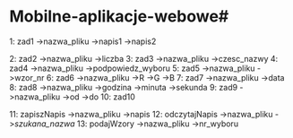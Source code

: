 # Mobilne-aplikacje-webowe#

1: zad1
  ->nazwa_pliku
  ->napis1
  ->napis2
  
2: zad2
  ->nazwa_pliku
  ->liczba
3: zad3
  ->nazwa_pliku
  ->czesc_nazwy
4: zad4
  ->nazwa_pliku
  ->podpowiedz_wyboru
5: zad5
  ->nazwa_pliku
  ->wzor_nr
6: zad6
  ->nazwa_pliku
  ->R
  ->G
  ->B
7: zad7
  ->nazwa_pliku
  ->data
8: zad8
  ->nazwa_pliku
  ->godzina
  ->minuta
  ->sekunda
9: zad9
  ->nazwa_pliku
  ->od
  ->do
10: zad10


11: zapiszNapis
  ->nazwa_pliku
  ->napis
12: odczytajNapis
  ->nazwa_pliku
  ->*szukana_nazwa*
13: podajWzory
	->nazwa_pliku
  ->nr_wyboru
  
